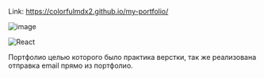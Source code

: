 Link: https://colorfulmdx2.github.io/my-portfolio/

![image](https://user-images.githubusercontent.com/64471555/112009369-5f1b0300-8b37-11eb-8195-25f4c224afb8.png)

![React](https://img.shields.io/badge/-REACT-282c34?style=for-the-badge&logo=react)

Портфолио целью которого было практика верстки, так же реализована отправка email прямо из портфолио.

